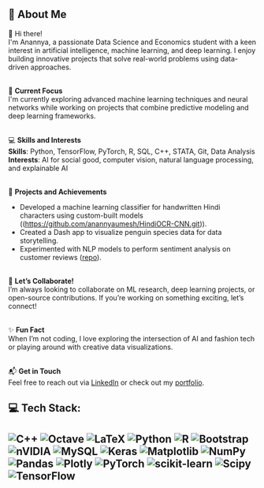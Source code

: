 ## 🌷 About Me

👋 Hi there!<br>
I'm Anannya, a passionate Data Science and Economics student with a keen interest in artificial intelligence, machine learning, and deep learning. I enjoy building innovative projects that solve real-world problems using data-driven approaches.<br><br>

🌟 **Current Focus**<br>
I'm currently exploring advanced machine learning techniques and neural networks while working on projects that combine predictive modeling and deep learning frameworks.<br><br>

💻 **Skills and Interests**<br>
**Skills**: Python, TensorFlow, PyTorch, R, SQL, C++, STATA, Git, Data Analysis<br>
**Interests**: AI for social good, computer vision, natural language processing, and explainable AI<br><br>

🚀 **Projects and Achievements**<br>
- Developed a machine learning classifier for handwritten Hindi characters using custom-built models ((https://github.com/anannyaumesh/HindiOCR-CNN.git)).<br>
- Created a Dash app to visualize penguin species data for data storytelling.<br>
- Experimented with NLP models to perform sentiment analysis on customer reviews ([repo](#)).<br><br>

🤝 **Let’s Collaborate!**<br>
I’m always looking to collaborate on ML research, deep learning projects, or open-source contributions. If you’re working on something exciting, let’s connect!<br><br>

✨ **Fun Fact**<br>
When I’m not coding, I love exploring the intersection of AI and fashion tech or playing around with creative data visualizations.<br><br>

📬 **Get in Touch**<br>
Feel free to reach out via [LinkedIn](#) or check out my [portfolio](#).

## 💻 Tech Stack:
![C++](https://img.shields.io/badge/c++-%2300599C.svg?style=for-the-badge&logo=c%2B%2B&logoColor=white) ![Octave](https://img.shields.io/badge/OCTAVE-darkblue?style=for-the-badge&logo=octave&logoColor=fcd683) ![LaTeX](https://img.shields.io/badge/latex-%23008080.svg?style=for-the-badge&logo=latex&logoColor=white) ![Python](https://img.shields.io/badge/python-3670A0?style=for-the-badge&logo=python&logoColor=ffdd54) ![R](https://img.shields.io/badge/r-%23276DC3.svg?style=for-the-badge&logo=r&logoColor=white) ![Bootstrap](https://img.shields.io/badge/bootstrap-%238511FA.svg?style=for-the-badge&logo=bootstrap&logoColor=white) ![nVIDIA](https://img.shields.io/badge/cuda-000000.svg?style=for-the-badge&logo=nVIDIA&logoColor=green) ![MySQL](https://img.shields.io/badge/mysql-4479A1.svg?style=for-the-badge&logo=mysql&logoColor=white) ![Keras](https://img.shields.io/badge/Keras-%23D00000.svg?style=for-the-badge&logo=Keras&logoColor=white) ![Matplotlib](https://img.shields.io/badge/Matplotlib-%23ffffff.svg?style=for-the-badge&logo=Matplotlib&logoColor=black) ![NumPy](https://img.shields.io/badge/numpy-%23013243.svg?style=for-the-badge&logo=numpy&logoColor=white) ![Pandas](https://img.shields.io/badge/pandas-%23150458.svg?style=for-the-badge&logo=pandas&logoColor=white) ![Plotly](https://img.shields.io/badge/Plotly-%233F4F75.svg?style=for-the-badge&logo=plotly&logoColor=white) ![PyTorch](https://img.shields.io/badge/PyTorch-%23EE4C2C.svg?style=for-the-badge&logo=PyTorch&logoColor=white) ![scikit-learn](https://img.shields.io/badge/scikit--learn-%23F7931E.svg?style=for-the-badge&logo=scikit-learn&logoColor=white) ![Scipy](https://img.shields.io/badge/SciPy-%230C55A5.svg?style=for-the-badge&logo=scipy&logoColor=%white) ![TensorFlow](https://img.shields.io/badge/TensorFlow-%23FF6F00.svg?style=for-the-badge&logo=TensorFlow&logoColor=white) 
---



